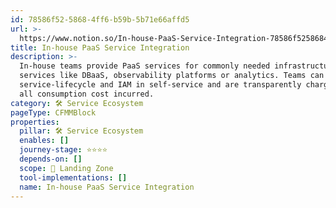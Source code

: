 ```yaml
---
id: 78586f52-5868-4ff6-b59b-5b71e66affd5
url: >-
  https://www.notion.so/In-house-PaaS-Service-Integration-78586f5258684ff6b59b5b71e66affd5
title: In-house PaaS Service Integration
description: >-
  In-house teams provide PaaS services for commonly needed infrastructure
  services like DBaaS, observability platforms or analytics. Teams can manage
  service-lifecycle and IAM in self-service and are transparently charged for
  all consumption cost incurred.
category: 🛠 Service Ecosystem
pageType: CFMMBlock
properties:
  pillar: 🛠 Service Ecosystem
  enables: []
  journey-stage: ⭐️⭐️⭐️⭐️
  depends-on: []
  scope: 🛬 Landing Zone
  tool-implementations: []
  name: In-house PaaS Service Integration
---
```


